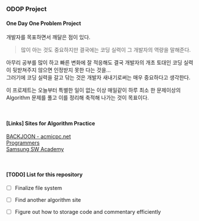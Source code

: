 ### ODOP Project
#### One Day One Problem Project

개발자를 목표하면서 깨달은 점이 있다.  

> 많이 아는 것도 중요하지만 결국에는 코딩 실력이 그 개발자의 역량을 말해준다.

아무리 공부를 많이 하고 빠른 변화에 잘 적응해도 결국 개발자의 개초 토대인 코딩 실력이 뒷받쳐주지 않으면 인정받지 못한 다는 것을...  
그러기에 코딩 실력을 갈고 닦는 것은 개발자 새내기로써는 매우 중요하다고 생각한다.

이 프로제트는 오늘부터 특별한 일이 없는 이상 매일같이 하루 최소 한 문제이상의 Algorithm 문제를 풀고 이를 정리해 축적해 나가는 것이
목표이다.  


<br />  
 
 #### [Links] Sites for Algorithm Practice
[BACKJOON - acmicpc.net](https://github.com/kbiglight/Solution_Repository/tree/master/backjoon(acmicpc))  
[Programmers](https://programmers.co.kr)  
[Samsung SW Academy](https://swexpertacademy.com/main/identity/user/requestUserPwModify.do) 


<br />

#### [TODO] List for this repository
- [ ] Finalize file system   
- [ ] Find another algorithm site 
- [ ] Figure out how to storage code and commentary efficiently


